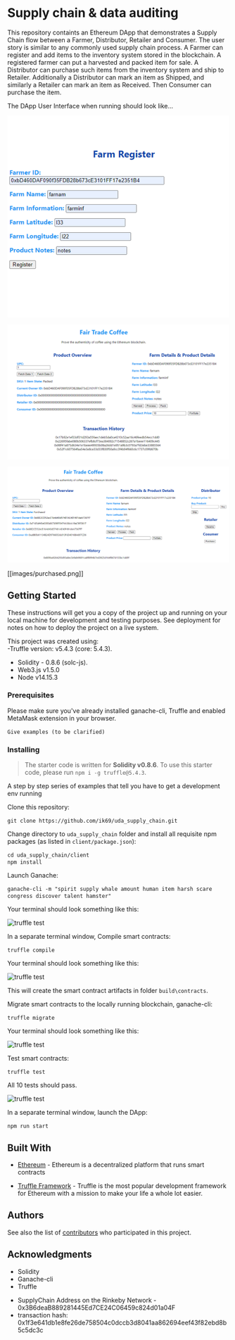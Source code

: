 # Supply chain & data auditing

This repository containts an Ethereum DApp that demonstrates a Supply Chain flow between a Farmer, Distributor, Retailer and Consumer. The user story is similar to any commonly used supply chain process. A Farmer can register and add items to the inventory system stored in the blockchain. A registered farmer can put a harvested and packed item for sale. A Distributor can purchase such items from the inventory system and ship to Retailer. Additionally a Distributor can mark an item as Shipped, and similarly a Retailer can mark an item as Received. Then Consumer can purchase the item.

The DApp User Interface when running should look like...

![truffle test](images/Farm_register.png)

![truffle test](images/farmer2.png)

![truffle test](images/purchased.png)

[[images/purchased.png]]


## Getting Started

These instructions will get you a copy of the project up and running on your local machine for development and testing purposes. See deployment for notes on how to deploy the project on a live system.  

This project was created using:  
-Truffle version: v5.4.3 (core: 5.4.3).  
- Solidity - 0.8.6 (solc-js).  
- Web3.js v1.5.0  
- Node v14.15.3 

### Prerequisites

Please make sure you've already installed ganache-cli, Truffle and enabled MetaMask extension in your browser.

```
Give examples (to be clarified)
```

### Installing

> The starter code is written for **Solidity v0.8.6**. To use this starter code, please run `npm i -g truffle@5.4.3`. 

A step by step series of examples that tell you have to get a development env running

Clone this repository:

```
git clone https://github.com/ik69/uda_supply_chain.git
```

Change directory to ```uda_supply_chain``` folder and install all requisite npm packages (as listed in ```client/package.json```):

```
cd uda_supply_chain/client
npm install
```

Launch Ganache:

```
ganache-cli -m "spirit supply whale amount human item harsh scare congress discover talent hamster"
```

Your terminal should look something like this:

![truffle test](images/ganache-cli.png)

In a separate terminal window, Compile smart contracts:

```
truffle compile
```

Your terminal should look something like this:

![truffle test](images/truffle_compile.png)

This will create the smart contract artifacts in folder ```build\contracts```.

Migrate smart contracts to the locally running blockchain, ganache-cli:

```
truffle migrate
```

Your terminal should look something like this:

![truffle test](images/truffle_migrate.png)

Test smart contracts:

```
truffle test
```

All 10 tests should pass.

![truffle test](images/truffle_test.png)

In a separate terminal window, launch the DApp:

```
npm run start
```

## Built With

* [Ethereum](https://www.ethereum.org/) - Ethereum is a decentralized platform that runs smart contracts

* [Truffle Framework](http://truffleframework.com/) - Truffle is the most popular development framework for Ethereum with a mission to make your life a whole lot easier.


## Authors

See also the list of [contributors](https://github.com/your/project/contributors.md) who participated in this project.

## Acknowledgments

* Solidity
* Ganache-cli
* Truffle

- SupplyChain Address on the Rinkeby Network  - 0x3B6deaB889281445Ed7CE24C06459c824d01a04F
 - transaction hash:    0x1f3e641db1e8fe26de758504c0dccb3d8041aa862694eef43f82ebd8b5c5dc3c